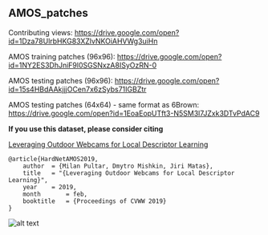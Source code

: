## AMOS_patches

Contributing views:
https://drive.google.com/open?id=1Dza78UlrbHKG83XZlvNKOiAHVWg3uiHn

AMOS training patches (96x96):
https://drive.google.com/open?id=1NY2ES3DhJniF9l0SGSNxzA8ISyOzRN-0

AMOS testing patches (96x96):
https://drive.google.com/open?id=15s4HBdAAkjjjOCen7x6zSybs71IGBZtr

AMOS testing patches (64x64) - same format as 6Brown:
https://drive.google.com/open?id=1EoaEopUTft3-N5SM3l7JZxk3DTvPdAC9

**If you use this dataset, please consider citing**

[Leveraging Outdoor Webcams for Local Descriptor Learning](http://diglib.tugraz.at/download.php?id=5c5941d91cdd5&location=browse)

```
@article{HardNetAMOS2019,
    author 	= {Milan Pultar, Dmytro Mishkin, Jiri Matas},
    title  	= "{Leveraging Outdoor Webcams for Local Descriptor Learning}",
    year   	= 2019,
    month    	= feb,
    booktitle 	= {Proceedings of CVWW 2019}
}
```

![alt text](patches.png)
